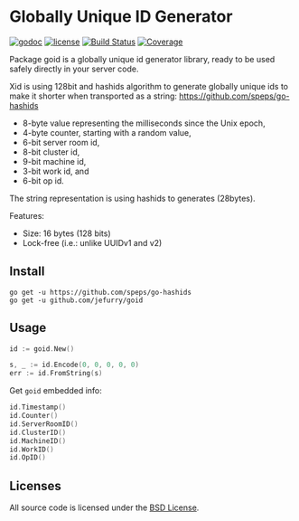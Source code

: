 # Globally Unique ID Generator

[![godoc](http://img.shields.io/badge/godoc-reference-blue.svg?style=flat)](https://godoc.org/github.com/jefurry/goid) [![license](http://img.shields.io/badge/license-MIT-red.svg?style=flat)](https://raw.githubusercontent.com/jefurry/goid/master/LICENSE) [![Build Status](https://travis-ci.org/rs/xid.svg?branch=master)](https://travis-ci.org/jefurry/goid) [![Coverage](http://gocover.io/_badge/github.com/jefurry/goid)](http://gocover.io/github.com/jefurry/goid)

Package goid is a globally unique id generator library, ready to be used safely directly in your server code.

Xid is using 128bit and hashids algorithm to generate globally unique ids to make it shorter when transported as a string:
https://github.com/speps/go-hashids

- 8-byte value representing the milliseconds since the Unix epoch,
- 4-byte counter, starting with a random value,
- 6-bit server room id,
- 8-bit cluster id,
- 9-bit machine id,
- 3-bit work id, and
- 6-bit op id.

The string representation is using hashids to generates (28bytes).

Features:

- Size: 16 bytes (128 bits)
- Lock-free (i.e.: unlike UUIDv1 and v2)

## Install

    go get -u https://github.com/speps/go-hashids
    go get -u github.com/jefurry/goid

## Usage

```go
id := goid.New()

s, _ := id.Encode(0, 0, 0, 0, 0)
err := id.FromString(s)
```

Get `goid` embedded info:

```go
id.Timestamp()
id.Counter()
id.ServerRoomID()
id.ClusterID()
id.MachineID()
id.WorkID()
id.OpID()
```

## Licenses

All source code is licensed under the [BSD License](https://raw.github.com/jefurry/goid/master/LICENSE).
